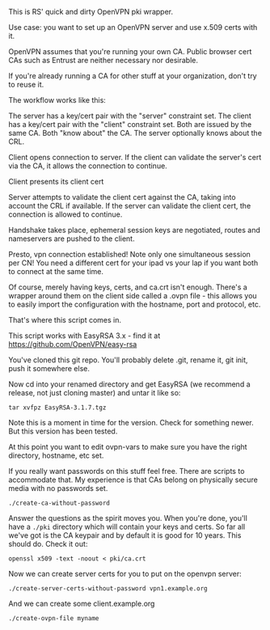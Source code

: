 
This is RS' quick and dirty OpenVPN pki wrapper.

Use case:  you want to set up an OpenVPN server and use x.509 certs with it.

OpenVPN assumes that you're running your own CA.  Public browser
cert CAs such as Entrust are neither necessary nor desirable.

If you're already running a CA for other stuff at your organization,
don't try to reuse it.

The workflow works like this:

The server has a key/cert pair with the "server" constraint set.
The client has a key/cert pair with the "client" constraint set.
Both are issued by the same CA.  Both "know about" the CA.
The server optionally knows about the CRL.

Client opens connection to server.  If the client can validate the
server's cert via the CA, it allows the connection to continue.

Client presents its client cert

Server attempts to validate the client cert against the CA, taking
into account the CRL if available.  If the server can validate the
client cert, the connection is allowed to continue.

Handshake takes place, ephemeral session keys are negotiated,
routes and nameservers are pushed to the client.

Presto, vpn connection established!  Note only one simultaneous
session per CN!  You need a different cert for your ipad vs your lap
if you want both to connect at the same time.

Of course, merely having keys, certs, and ca.crt isn't enough.  There's
a wrapper around them on the client side called a .ovpn file - this
allows you to easily import the configuration with the hostname, port and 
protocol, etc.

That's where this script comes in.

This script works with EasyRSA 3.x - find it at https://github.com/OpenVPN/easy-rsa

You've cloned this git repo.  You'll probably delete .git, rename it, git init, push it somewhere else.

Now cd into your renamed directory and get EasyRSA (we recommend a release, not just cloning master) and untar it like so:

```wget https://github.com/OpenVPN/easy-rsa/releases/download/v3.1.7/EasyRSA-3.1.7.tgz
tar xvfpz EasyRSA-3.1.7.tgz
```

Note this is a moment in time for the version.  Check for something newer.  But this version has been tested.

At this point you want to edit ovpn-vars to make sure you have the
right directory, hostname, etc set.

If you really want passwords on this stuff feel free.  There are scripts to accommodate that.  My experience is that CAs belong on physically secure media with no passwords set.

```
./create-ca-without-password
```

Answer the questions as the spirit moves you.  When you're done, you'll have a `./pki` directory which will contain your keys and certs.  So far all we've got is the CA keypair and by default it is good for 10 years.  This should do.  Check it out:

```
openssl x509 -text -noout < pki/ca.crt 
```

Now we can create server certs for you to put on the openvpn server:

```
./create-server-certs-without-password vpn1.example.org
```

And we can create some client.example.org

```
./create-ovpn-file myname
```









